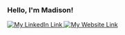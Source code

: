 ### Hello, I'm Madison!

<a href="https://www.linkedin.com/in/madison-eckstrom/">
  <img 
    src="(https://github.com/maddieeckstrom/maddieeckstrom/assets/140349140/3522f37f-42a2-4d9f-ba8a-dd1ce5e5c2b4"
    alt="My LinkedIn Link"
    style={{ width: '100px' height: '100px'}}
  ></img>
</a>
<a href="https://madisoneckstromportfolio.netlify.app/">
  <img 
    src="https://github.com/maddieeckstrom/maddieeckstrom/assets/140349140/176a9b3e-fb38-4e7e-b8ef-26a8551654d1" 
    alt="My Website Link"
    style={{ width: '100px' height: '100px'}}
  ></img>
</a>

<!--

- 🔭 I’m currently working on ...
- 🌱 I’m currently learning ...
- 👯 I’m looking to collaborate on ...
- 🤔 I’m looking for help with ...
- 💬 Ask me about ...
- 📫 How to reach me: ...
- 😄 Pronouns: ...
- ⚡ Fun fact: ...
-->
